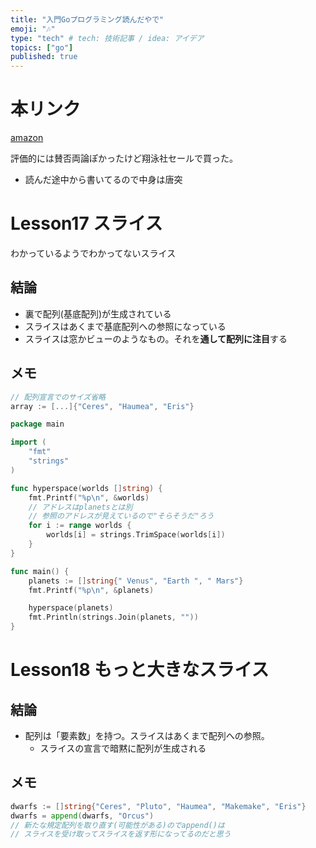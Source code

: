 ```yaml
---
title: "入門Goプログラミング読んだやで"
emoji: "🎶"
type: "tech" # tech: 技術記事 / idea: アイデア
topics: ["go"]
published: true
---
```


# 本リンク

[amazon](https://www.amazon.co.jp/%E5%85%A5%E9%96%80Go%E3%83%97%E3%83%AD%E3%82%B0%E3%83%A9%E3%83%9F%E3%83%B3%E3%82%B0-Nathan-Youngman-ebook/dp/B07Q23N697)

評価的には賛否両論ぽかったけど翔泳社セールで買った。

* 読んだ途中から書いてるので中身は唐突

# Lesson17 スライス

わかっているようでわかってないスライス

## 結論

* 裏で配列(基底配列)が生成されている
* スライスはあくまで基底配列への参照になっている
* スライスは窓かビューのようなもの。それを**通して配列に注目**する

## メモ

```go
// 配列宣言でのサイズ省略
array := [...]{"Ceres", "Haumea", "Eris"}
```

```go:list17-4_hyperspace.go
package main

import (
	"fmt"
	"strings"
)

func hyperspace(worlds []string) {
	fmt.Printf("%p\n", &worlds)
	// アドレスはplanetsとは別
	// 参照のアドレスが見えているので"そらそうだ"ろう
	for i := range worlds {
		worlds[i] = strings.TrimSpace(worlds[i])
	}
}

func main() {
	planets := []string{" Venus", "Earth ", " Mars"}
	fmt.Printf("%p\n", &planets)

	hyperspace(planets)
	fmt.Println(strings.Join(planets, ""))
}
```

# Lesson18 もっと大きなスライス

## 結論

* 配列は「要素数」を持つ。スライスはあくまで配列への参照。
   * スライスの宣言で暗黙に配列が生成される

## メモ

```go:list18-1_append.go
dwarfs := []string{"Ceres", "Pluto", "Haumea", "Makemake", "Eris"}
dwarfs = append(dwarfs, "Orcus")
// 新たな規定配列を取り直す(可能性がある)のでappend()は
// スライスを受け取ってスライスを返す形になってるのだと思う
```
